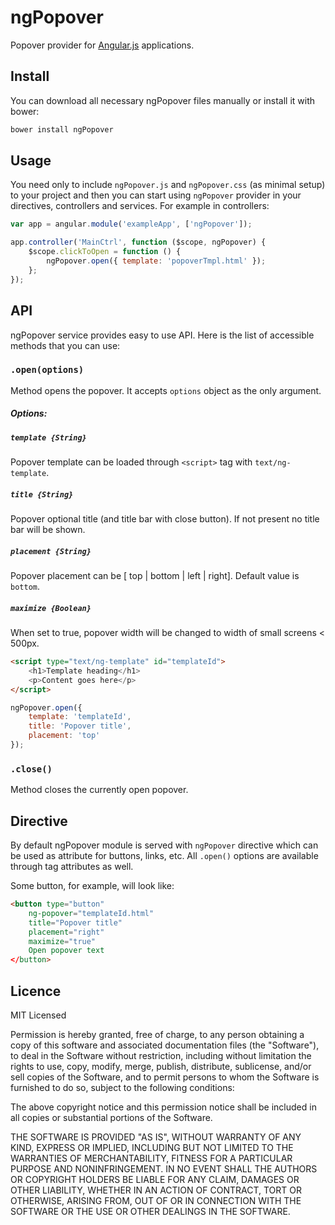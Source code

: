 ngPopover
=========

Popover provider for [Angular.js](http://angularjs.org/) applications.

## Install

You can download all necessary ngPopover files manually or install it with bower:

```bash
bower install ngPopover
```
## Usage

You need only to include ``ngPopover.js`` and  ``ngPopover.css`` (as minimal setup) to your project and then you can start using ``ngPopover`` provider in your directives, controllers and services. For example in controllers:

```javascript
var app = angular.module('exampleApp', ['ngPopover']);

app.controller('MainCtrl', function ($scope, ngPopover) {
	$scope.clickToOpen = function () {
		ngPopover.open({ template: 'popoverTmpl.html' });
	};
});
```
## API

ngPopover service provides easy to use API. Here is the list of accessible methods that you can use:

### ``.open(options)``

Method opens the popover. It accepts ``options`` object as the only argument.

##### Options:

##### ``template {String}``

Popover template can be loaded through ``<script>`` tag with ``text/ng-template``.

##### ``title {String}``

Popover optional title (and title bar with close button). If not present no title bar will be shown.

##### ``placement {String}``

Popover placement can be [ top | bottom | left | right]. Default value is ``bottom``.

##### ``maximize {Boolean}``

When set to true, popover width will be changed to width of small screens < 500px. 

```html
<script type="text/ng-template" id="templateId">
	<h1>Template heading</h1>
	<p>Content goes here</p>
</script>
```

```javascript
ngPopover.open({ 
	template: 'templateId',
	title: 'Popover title', 
	placement: 'top' 
});

```
### ``.close()``

Method closes the currently open popover.

## Directive

By default ngPopover module is served with ``ngPopover`` directive which can be used as attribute for buttons, links, etc. All ``.open()`` options are available through tag attributes as well.

Some button, for example, will look like:

```html
<button type="button"
	ng-popover="templateId.html"
	title="Popover title"
	placement="right"
	maximize="true"
	Open popover text
</button>
```
## Licence

MIT Licensed

Permission is hereby granted, free of charge, to any person obtaining a copy of this software and associated documentation files (the "Software"), to deal in the Software without restriction, including without limitation the rights to use, copy, modify, merge, publish, distribute, sublicense, and/or sell copies of the Software, and to permit persons to whom the Software is furnished to do so, subject to the following conditions:

The above copyright notice and this permission notice shall be included in all copies or substantial portions of the Software.

THE SOFTWARE IS PROVIDED "AS IS", WITHOUT WARRANTY OF ANY KIND, EXPRESS OR IMPLIED, INCLUDING BUT NOT LIMITED TO THE WARRANTIES OF MERCHANTABILITY, FITNESS FOR A PARTICULAR PURPOSE AND NONINFRINGEMENT. IN NO EVENT SHALL THE AUTHORS OR COPYRIGHT HOLDERS BE LIABLE FOR ANY CLAIM, DAMAGES OR OTHER LIABILITY, WHETHER IN AN ACTION OF CONTRACT, TORT OR OTHERWISE, ARISING FROM, OUT OF OR IN CONNECTION WITH THE SOFTWARE OR THE USE OR OTHER DEALINGS IN THE SOFTWARE.

